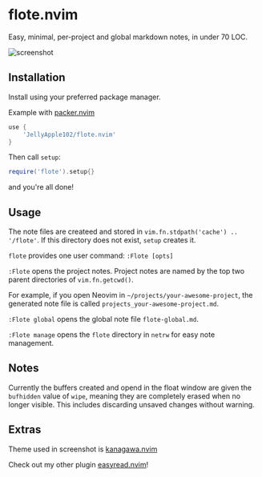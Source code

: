# flote.nvim

Easy, minimal, per-project and global markdown notes, in under 70 LOC.

![screenshot](https://user-images.githubusercontent.com/48893929/229207438-80b1d354-defa-45dd-a8dd-2c06e86911f4.png)

## Installation

Install using your preferred package manager.

Example with [packer.nvim](https://github.com/wbthomason/packer.nvim)

```lua
use {
    'JellyApple102/flote.nvim'
}
```

Then call `setup`:

```lua
require('flote').setup{}
```

and you're all done!

## Usage

The note files are createed and stored in
`vim.fn.stdpath('cache') .. '/flote'`.
If this directory does not exist, `setup` creates it.

`flote` provides one user command: `:Flote [opts]`

`:Flote` opens the project notes.
Project notes are named by the top two parent directories of `vim.fn.getcwd()`.

For example, if you open Neovim in `~/projects/your-awesome-project`,
the generated note file is called `projects_your-awesome-project.md`.

`:Flote global` opens the global note file `flote-global.md`.

`:Flote manage` opens the `flote` directory in `netrw` for easy note management.

## Notes

Currently the buffers created and opend in the float window are 
given the `bufhidden` value of `wipe`, meaning they are completely erased 
when no longer visible. This includes discarding unsaved changes without warning.

## Extras

Theme used in screenshot is [kanagawa.nvim](https://github.com/rebelot/kanagawa.nvim)

Check out my other plugin [easyread.nvim](https://github.com/JellyApple102/easyread.nvim)!
